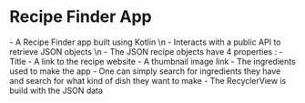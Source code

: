 <h1>Recipe Finder App </h1>
- A Recipe Finder app built using Kotlin \n
- Interacts with a public API to retrieve JSON objects \n
- The JSON recipe objects have 4 properties : 
    - Title 
    - A link to the recipe website
    - A thumbnail image link
    - The ingredients used to make the app
- One can simply search for ingredients they have and search for what kind of dish they want to make
- The RecyclerView is build with the JSON data
